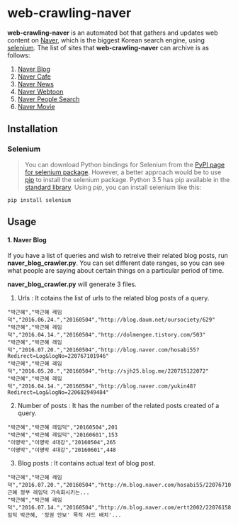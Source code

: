 # web-crawling-naver

  **web-crawling-naver** is an automated bot that gathers and updates web content on [Naver](http://www.naver.com/), which is the biggest Korean search engine, using [selenium](http://selenium-python.readthedocs.io/). The list of sites that **web-crawling-naver** can archive is as follows:

1. [Naver Blog](http://section.blog.naver.com/)
2. [Naver Cafe](http://section.cafe.naver.com/)
3. [Naver News](http://news.naver.com/)
4. [Naver Webtoon](http://comic.naver.com/index.nhn)
5. [Naver People Search](http://people.search.naver.com/)
6. [Naver Movie](http://movie.naver.com/)

## Installation

### Selenium
>You can download Python bindings for Selenium from the [PyPI page for selenium package](https://pypi.python.org/pypi/selenium). However, a better approach would be to use [pip](https://pip.pypa.io/en/latest/installing/) to install the selenium package. Python 3.5 has pip available in the [standard library](https://docs.python.org/3.5/installing/index.html). Using *pip*, you can install selenium like this:
```
pip install selenium
```

## Usage
#### 1. Naver Blog
  If you have a list of queries and wish to retreive their related blog posts, run **naver_blog_crawler.py**. You can set different date ranges, so you can see what people are saying about certain things on a particular period of time.

**naver_blog_crawler.py** will generate 3 files.  
  1. Urls : It cotains the list of urls to the related blog posts of a query.
```
"박근혜","박근혜 레임덕","2016.06.24.","20160504","http://blog.daum.net/oursociety/629"
"박근혜","박근혜 레임덕","2016.04.14.","20160504","http://dolmengee.tistory.com/503"
"박근혜","박근혜 레임덕","2016.07.20.","20160504","http://blog.naver.com/hosabi55?Redirect=Log&logNo=220767101946"
"박근혜","박근혜 레임덕","2016.05.20.","20160504","http://sjh25.blog.me/220715122072"
"박근혜","박근혜 레임덕","2016.04.14.","20160504","http://blog.naver.com/yukin48?Redirect=Log&logNo=220682949484"
```
  2. Number of posts : It has the number of the related posts created of a query.
```
"박근혜","박근혜 레임덕","20160504",201
"박근혜","박근혜 레임덕","20160601",153
"이명박","이명박 4대강","20160504",265
"이명박","이명박 4대강","20160601",448
```
  3. Blog posts : It contains actual text of blog post.
```
"박근혜","박근혜 레임덕","2016.07.20.","20160504","http://m.blog.naver.com/hosabi55/220767101946","박근혜 정부 레임덕 가속화시키는...
"박근혜","박근혜 레임덕","2016.07.14.","20160504","http://m.blog.naver.com/ertt2002/220761580768","'레임덕 박근혜, '정권 안보' 목적 사드 배치'...
```
